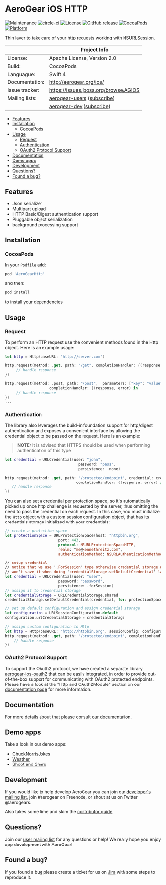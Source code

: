# AeroGear iOS HTTP

![Maintenance](https://img.shields.io/maintenance/yes/2017.svg)
[![circle-ci](https://img.shields.io/circleci/project/github/aerogear/aerogear-ios-http/master.svg)](https://circleci.com/gh/aerogear/aerogear-ios-http)
[![License](https://img.shields.io/badge/-Apache%202.0-blue.svg)](https://opensource.org/s/Apache-2.0)
[![GitHub release](https://img.shields.io/github/release/aerogear/aerogear-ios-http.svg)](https://github.com/aerogear/aerogear-ios-http/releases)
[![CocoaPods](https://img.shields.io/cocoapods/v/AeroGearHttp.svg)](https://cocoapods.org/pods/AeroGearHttp)
[![Platform](https://img.shields.io/cocoapods/p/AeroGearHttp.svg)](https://cocoapods.org/pods/AeroGearHttp)

Thin layer to take care of your http requests working with NSURLSession.

|                 | Project Info                                 |
| --------------- | -------------------------------------------- |
| License:        | Apache License, Version 2.0                  |
| Build:          | CocoaPods                                    |
| Languague:      | Swift 4                                      |
| Documentation:  | http://aerogear.org/ios/                     |
| Issue tracker:  | https://issues.jboss.org/browse/AGIOS        |
| Mailing lists:  | [aerogear-users](http://aerogear-users.1116366.n5.nabble.com/) ([subscribe](https://lists.jboss.org/mailman/listinfo/aerogear-users))                            |
|                 | [aerogear-dev](http://aerogear-dev.1069024.n5.nabble.com/) ([subscribe](https://lists.jboss.org/mailman/listinfo/aerogear-dev))                              |

- [Features](#features)
- [Installation](#installation)
  - [CocoaPods](#cocoapods)
- [Usage](#usage)
  - [Request](#request)
  - [Authentication](#authentication)
  - [OAuth2 Protocol Support](#oauth2-protocol-support)
- [Documentation](#documentation)
- [Demo apps](#demo-apps)
- [Development](#development)
- [Questions?](#questions)
- [Found a bug?](#found-a-bug)

## Features

* Json serializer
* Multipart upload
* HTTP Basic/Digest authentication support
* Pluggable object serialization
* background processing support

## Installation

### CocoaPods

In your `Podfile` add:

```bash
pod 'AeroGearHttp'
```

and then:

```bash
pod install
```

to install your dependencies

## Usage

### Request

To perform an HTTP request use the convenient methods found in the Http object. Here is an example usage:

```swift
let http = Http(baseURL: "http://server.com")

http.request(method: .get, path: "/get", completionHandler: {(response, error) in
     // handle response
})

http.request(method: .post, path: "/post",  parameters: ["key": "value"],
                    completionHandler: {(response, error) in
     // handle response
})
...
```

### Authentication

The library also leverages the build-in foundation support for http/digest authentication and exposes a convenient interface by allowing the credential object to be passed on the request. Here is an example:

> **NOTE:**  It is advised that HTTPS should be used when performing authentication of this type

```swift
let credential = URLCredential(user: "john",
                                 password: "pass",
                                 persistence: .none)

http.request(method: .get, path: "/protected/endpoint", credential: credential,
                                completionHandler: {(response, error) in
   // handle response
})
```

You can also set a credential per protection space, so it's automatically picked up once http challenge is requested by the server, thus omitting the need to pass the credential on each request. In this case, you must initialize the `Http` object with a custom session configuration object, that has its credentials storage initialized with your credentials:

```swift
// create a protection space
let protectionSpace = URLProtectionSpace(host: "httpbin.org",
                        port: 443,
                        protocol: NSURLProtectionSpaceHTTP,
                        realm: "me@kennethreitz.com",
                        authenticationMethod: NSURLAuthenticationMethodHTTPDigest)

// setup credential
// notice that we use '.ForSession' type otherwise credential storage will discard and
// won't save it when doing 'credentialStorage.setDefaultCredential' later on
let credential = URLCredential(user: "user",
                        password: "password",
                        persistence: .forSession)
// assign it to credential storage
let credentialStorage = URLCredentialStorage.shared
credentialStorage.setDefaultCredential(credential, for: protectionSpace);

// set up default configuration and assign credential storage
let configuration = URLSessionConfiguration.default
configuration.urlCredentialStorage = credentialStorage

// assign custom configuration to Http
let http = Http(baseURL: "http://httpbin.org", sessionConfig: configuration)
http.request(method: .get, path: "/protected/endpoint", completionHandler: {(response, error) in
    // handle response
})
```

### OAuth2 Protocol Support

To support the OAuth2 protocol, we have created a separate library [aerogear-ios-oauth2](https://github.com/aerogear/aerogear-ios-oauth2) that can be easily integrated, in order to provide  out-of-the-box support for communicating with OAuth2 protected endpoints. Please have a look at the "Http and OAuth2Module" section on our [documentation page](http://aerogear.org/docs/guides/aerogear-ios-2.X/Authorization/) for more information.

## Documentation

For more details about that please consult [our documentation](http://aerogear.org/ios/).

## Demo apps

Take a look in our demo apps:

* [ChuckNorrisJokes](https://github.com/aerogear/aerogear-ios-cookbook/tree/master/ChuckNorrisJokes)
* [Weather](https://github.com/aerogear/aerogear-ios-cookbook/tree/master/Weather)
* [Shoot and Share](https://github.com/aerogear/aerogear-ios-cookbook/tree/master/Shoot)

## Development

If you would like to help develop AeroGear you can join our [developer's mailing list](https://lists.jboss.org/mailman/listinfo/aerogear-dev), join #aerogear on Freenode, or shout at us on Twitter @aerogears.

Also takes some time and skim the [contributor guide](http://aerogear.org/docs/guides/Contributing/)

## Questions?

Join our [user mailing list](https://lists.jboss.org/mailman/listinfo/aerogear-users) for any questions or help! We really hope you enjoy app development with AeroGear!

## Found a bug?

If you found a bug please create a ticket for us on [Jira](https://issues.jboss.org/browse/AGIOS) with some steps to reproduce it.
